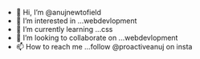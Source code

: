 - 👋 Hi, I’m @anujnewtofield
- 👀 I’m interested in ...webdevlopment
- 🌱 I’m currently learning ...css
- 💞️ I’m looking to collaborate on ...webdevlopment
- 📫 How to reach me ...follow @proactiveanuj on insta

<!---
anujnewtofield/anujnewtofield is a ✨ special ✨ repository because its `README.md` (this file) appears on your GitHub profile.
You can click the Preview link to take a look at your changes.
--->
